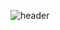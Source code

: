 ![header](https://capsule-render.vercel.app/api?type=waving&height=300&color=fecdf4&text=Welcome%20Somin's%20Github&textBg=false&animation=twinkling&fontSize=40&fontColor=ffffff)

<!--
**SominY/SominY** is a ✨ _special_ ✨ repository because its `README.md` (this file) appears on your GitHub profile.

Here are some ideas to get you started:

- 🔭 I’m currently working on ...
- 🌱 I’m currently learning ...
- 👯 I’m looking to collaborate on ...
- 🤔 I’m looking for help with ...
- 💬 Ask me about ...
- 📫 How to reach me: ...
- 😄 Pronouns: ...
- ⚡ Fun fact: ...
-->
